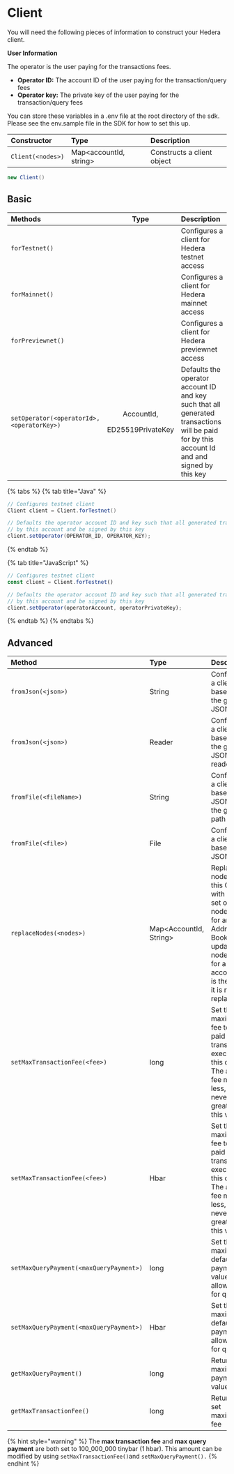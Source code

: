 # Client



You will need the following pieces of information to construct your Hedera client. 

**User Information**

The operator is the user paying for the transactions fees.  

* **Operator ID:** The account ID of the user paying for the transaction/query fees
* **Operator key:** The private key of the user paying for the transaction/query fees

You can store these variables in a .env file at the root directory of the sdk. Please see the env.sample file in the SDK for how to set this up.

| Constructor | Type | Description |
| :--- | :--- | :--- |
| `Client(<nodes>)` | Map&lt;accountId, string&gt; | Constructs a client object |

```java
new Client()
```

## Basic

<table>
  <thead>
    <tr>
      <th style="text-align:left">Methods</th>
      <th style="text-align:center">Type</th>
      <th style="text-align:left">Description</th>
    </tr>
  </thead>
  <tbody>
    <tr>
      <td style="text-align:left"><code>forTestnet()</code>
      </td>
      <td style="text-align:center"></td>
      <td style="text-align:left">Configures a client for Hedera testnet access</td>
    </tr>
    <tr>
      <td style="text-align:left"><code>forMainnet()</code>
      </td>
      <td style="text-align:center"></td>
      <td style="text-align:left">Configures a client for Hedera mainnet access</td>
    </tr>
    <tr>
      <td style="text-align:left"><code>forPreviewnet()</code>
      </td>
      <td style="text-align:center"></td>
      <td style="text-align:left">Configures a client for Hedera previewnet access</td>
    </tr>
    <tr>
      <td style="text-align:left"><code>setOperator(&lt;operatorId&gt;, &lt;operatorKey&gt;)</code>
      </td>
      <td style="text-align:center">
        <p>AccountId,</p>
        <p>ED25519PrivateKey</p>
      </td>
      <td style="text-align:left">Defaults the operator account ID and key such that all generated transactions
        will be paid for by this account Id and and signed by this key</td>
    </tr>
  </tbody>
</table>

{% tabs %}
{% tab title="Java" %}
```java
// Configures testnet client
Client client = Client.forTestnet()

// Defaults the operator account ID and key such that all generated transactions will be paid for
// by this account and be signed by this key
client.setOperator(OPERATOR_ID, OPERATOR_KEY);
```
{% endtab %}

{% tab title="JavaScript" %}
```javascript
// Configures testnet client
const client = Client.forTestnet()

// Defaults the operator account ID and key such that all generated transactions will be paid for
// by this account and be signed by this key
client.setOperator(operatorAccount, operatorPrivateKey);
```
{% endtab %}
{% endtabs %}

## Advanced

| Method | Type | Description |
| :--- | :--- | :--- |
| `fromJson(<json>)` | String | Configures a client based off the given JSON string |
| `fromJson(<json>)` | Reader | Configures a client based off the given JSON reader |
| `fromFile(<fileName>)` | String | Configures a client based on a JSON file at the given path |
| `fromFile(<file>)` | File | Configures a client based on a JSON file. |
| `replaceNodes(<nodes>)` | Map&lt;AccountId, String&gt; | Replace all nodes in this Client with a new set of nodes \(e.g. for an Address Book update\). If a node URL for a given account ID is the same, it is not replaced. |
| `setMaxTransactionFee(<fee>)` | long | Set the maximum fee to be paid for transactions executed by this client. The actual fee may be less, but will never be greater than this value. |
| `setMaxTransactionFee(<fee>)` | Hbar | Set the maximum fee to be paid for transactions executed by this client. The actual fee may be less, but will never be greater than this value. |
| `setMaxQueryPayment(<maxQueryPayment>)` | long | Set the maximum default payment value allowable for queries. |
| `setMaxQueryPayment(<maxQueryPayment>)` | Hbar | Set the maximum default payment allowable for queries. |
| `getMaxQueryPayment()` | long | Returns the maximum payment value |
| `getMaxTransactionFee()` | long | Returns the set maximum fee |

{% hint style="warning" %}
The **max transaction fee** and **max query payment** are both set to 100\_000\_000 tinybar \(1 hbar\).  This amount can be modified by using `setMaxTransactionFee()`and `setMaxQueryPayment().`
{% endhint %}

